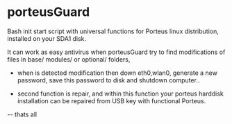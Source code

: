 # porteusGuard

Bash init start script with universal functions for Porteus linux distribution,
installed on your SDA1 disk.


It can work as easy antivirus when porteusGuard try to find modifications
of files in base/ modules/ or optional/ folders,

- when is detected modification then down eth0,wlan0, generate a new password,
save this password to disk and shutdown computer..

- second function is repair, and within this function your porteus harddisk
installation can be repaired from USB key with functional Porteus.


-- thats all
